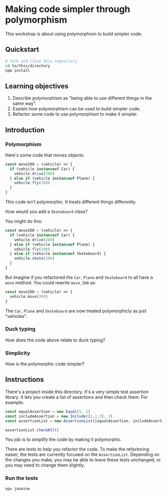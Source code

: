 # Making code simpler through polymorphism

This workshop is about using polymorphism to build simpler code.

## Quickstart

```sh
# fork and clone this repository
cd to/this/directory
npm install
```

## Learning objectives

1. Describe polymorphism as "being able to use different things in the same way".
2. Explain how polymorphism can be used to build simpler code.
3. Refactor some code to use polymorphism to make it simpler.

## Introduction

### Polymorphism

Here's some code that moves objects:

```js
const move200 = (vehicle) => {
  if (vehicle instanceof Car) {
    vehicle.drive(200)
  } else if (vehicle instanceof Plane) {
    vehicle.fly(200)
  }
}
```

This code isn't polymorphic.  It treats different things differently.

How would you add a `Skateboard` class?

You might do this:

```js
const move200 = (vehicle) => {
  if (vehicle instanceof Car) {
    vehicle.drive(200)
  } else if (vehicle instanceof Plane) {
    vehicle.fly(200)
  } else if (vehicle instanceof Skateboard) {
    vehicle.skate(200)
  }
}
```

But imagine if you refactored the `Car`, `Plane` and `Skateboard` to all have a `move` method.  You could rewrite `move_200` as:

```js
const move200 = (vehicle) => {
  vehicle.move(200)
}
```

The `Car`, `Plane` and `Skateboard` are now treated polymorphicly as just "vehicles".

### Duck typing

How does the code above relate to duck typing?

### Simplicity

How is the polymorphic code simpler?

## Instructions

There's a project inside this directory.  It's a very simple test assertion library.  It lets you create a list of assertions and then check them.  For example:

```js
const equalAssertion = new Equal(1, 1)
const includeAssertion = new Include([1,2,3], 3)
const assertionList = new AssertionList([equalAssertion, includeAssertion])

assertionList.checkAll()
```

You job is to simplify the code by making it polymorphic.

There are tests to help you refactor the code.  To make the refactoring easier, the tests are currently focused on the `AssertionList`.  Depending on the changes you make, you may be able to leave these tests unchanged, or you may need to change them slightly.

### Run the tests

```sh
npx jasmine
```
